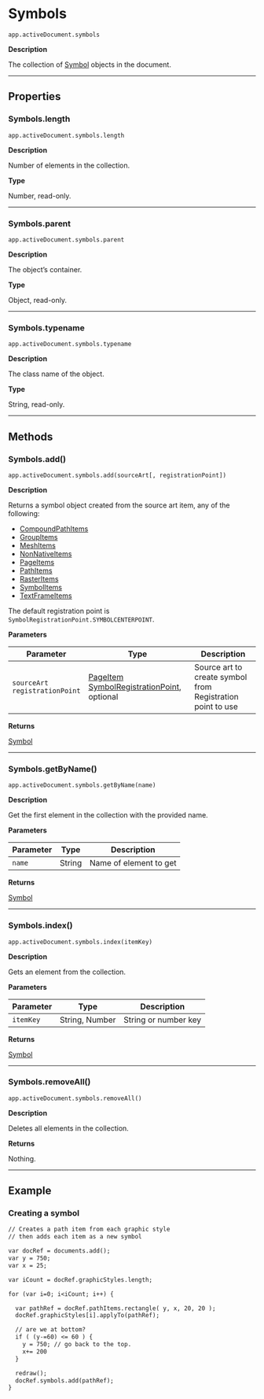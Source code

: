 <a id="jsobjref-symbols"></a>

# Symbols

`app.activeDocument.symbols`

**Description**

The collection of [Symbol](Symbol.md#jsobjref-symbol) objects in the document.

---

## Properties

<a id="jsobjref-symbols-length"></a>

### Symbols.length

`app.activeDocument.symbols.length`

**Description**

Number of elements in the collection.

**Type**

Number, read-only.

---

<a id="jsobjref-symbols-parent"></a>

### Symbols.parent

`app.activeDocument.symbols.parent`

**Description**

The object’s container.

**Type**

Object, read-only.

---

<a id="jsobjref-symbols-typename"></a>

### Symbols.typename

`app.activeDocument.symbols.typename`

**Description**

The class name of the object.

**Type**

String, read-only.

---

## Methods

<a id="jsobjref-symbols-add"></a>

### Symbols.add()

`app.activeDocument.symbols.add(sourceArt[, registrationPoint])`

**Description**

Returns a symbol object created from the source art item, any of the following:

- [CompoundPathItems](CompoundPathItems.md#jsobjref-compoundpathitems)
- [GroupItems](GroupItems.md#jsobjref-groupitems)
- [MeshItems](MeshItems.md#jsobjref-meshitems)
- [NonNativeItems](NonNativeItems.md#jsobjref-nonnativeitems)
- [PageItems](PageItems.md#jsobjref-pageitems)
- [PathItems](PathItems.md#jsobjref-pathitems)
- [RasterItems](RasterItems.md#jsobjref-rasteritems)
- [SymbolItems](SymbolItems.md#jsobjref-symbolitems)
- [TextFrameItems](TextFrameItems.md#jsobjref-textframeitems)

The default registration point is `SymbolRegistrationPoint.SYMBOLCENTERPOINT`.

**Parameters**

| Parameter                           | Type                                                                                                                                                           | Description                                                    |
|-------------------------------------|----------------------------------------------------------------------------------------------------------------------------------------------------------------|----------------------------------------------------------------|
| `sourceArt`<br/>`registrationPoint` | [PageItem](PageItem.md#jsobjref-pageitem)<br/>[SymbolRegistrationPoint](scripting-constants.md#jsobjref-scripting-constants-symbolregistrationpoint), optional | Source art to create symbol from<br/>Registration point to use |

**Returns**

[Symbol](Symbol.md#jsobjref-symbol)

---

<a id="jsobjref-symbols-getbyname"></a>

### Symbols.getByName()

`app.activeDocument.symbols.getByName(name)`

**Description**

Get the first element in the collection with the provided name.

**Parameters**

| Parameter   | Type   | Description            |
|-------------|--------|------------------------|
| `name`      | String | Name of element to get |

**Returns**

[Symbol](Symbol.md#jsobjref-symbol)

---

<a id="jsobjref-symbols-index"></a>

### Symbols.index()

`app.activeDocument.symbols.index(itemKey)`

**Description**

Gets an element from the collection.

**Parameters**

| Parameter   | Type           | Description          |
|-------------|----------------|----------------------|
| `itemKey`   | String, Number | String or number key |

**Returns**

[Symbol](Symbol.md#jsobjref-symbol)

---

<a id="jsobjref-symbols-removeall"></a>

### Symbols.removeAll()

`app.activeDocument.symbols.removeAll()`

**Description**

Deletes all elements in the collection.

**Returns**

Nothing.

---

## Example

### Creating a symbol

```default
// Creates a path item from each graphic style
// then adds each item as a new symbol

var docRef = documents.add();
var y = 750;
var x = 25;

var iCount = docRef.graphicStyles.length;

for (var i=0; i<iCount; i++) {

  var pathRef = docRef.pathItems.rectangle( y, x, 20, 20 );
  docRef.graphicStyles[i].applyTo(pathRef);

  // are we at bottom?
  if ( (y-=60) <= 60 ) {
    y = 750; // go back to the top.
    x+= 200
  }

  redraw();
  docRef.symbols.add(pathRef);
}
```
